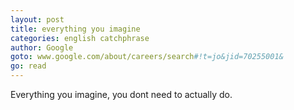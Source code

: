 ```yaml
---
layout: post
title: everything you imagine
categories: english catchphrase
author: Google
goto: www.google.com/about/careers/search#!t=jo&jid=70255001&
go: read
---
```


Everything you imagine, you dont need to actually do.
